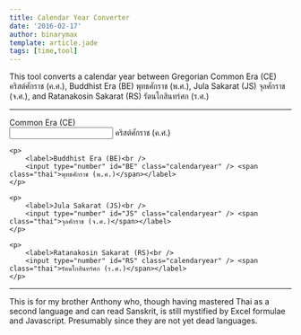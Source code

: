 ```yaml
---
title: Calendar Year Converter
date: '2016-02-17'
author: binarymax
template: article.jade
tags: [time,tool]
---
```


This tool converts a calendar year between Gregorian Common Era (CE) คริสต์ศักราช (ค.ศ.), Buddhist Era (BE) พุทธศักราช (พ.ศ.), Jula Sakarat (JS) จุลศักราช (จ.ศ.), and Ratanakosin Sakarat (RS) รัตนโกสินทร์ศก (ร.ศ.)

---

<section>
    <p>
        <label>Common Era (CE)<br />
        <input type="number" id="CE" class="calendaryear" /> <span class="thai">คริสต์ศักราช (ค.ศ.)</span></label>
    </p>
    
    <p>
        <label>Buddhist Era (BE)<br />
        <input type="number" id="BE" class="calendaryear" /> <span class="thai">พุทธศักราช (พ.ศ.)</span></label>
    </p>
    
    <p>
        <label>Jula Sakarat (JS)<br />
        <input type="number" id="JS" class="calendaryear" /> <span class="thai">จุลศักราช (จ.ศ.)</span></label>
    </p>
    
    <p>
        <label>Ratanakosin Sakarat (RS)<br />
        <input type="number" id="RS" class="calendaryear" /> <span class="thai">รัตนโกสินทร์ศก (ร.ศ.)</span></label>
    </p>
</section>

---

This is for my brother Anthony who, though having mastered Thai as a second language and can read Sanskrit, is still mystified by Excel formulae and Javascript.  Presumably since they are not yet dead languages.

<script type="text/javascript" src="/javascripts/calendaryear.js"></script>